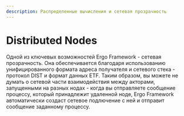 ```yaml
---
description: Распределенные вычисления и сетевая прозрачность
---
```


# Distributed Nodes

Одной из ключевых возможностей Ergo Framework - сетевая прозрачность. Она обеспечивается благодаря использованию унифицированного формата адреса получателя и сетевого стека - протокол DIST и формат данных ETF. Таким образом, вы можете не думать о сетевой части взаимодействия между акторами, запущенными на разных нодах - когда вы отправляете сообщение процессу, который принадлежит удаленной ноде, Ergo Framework автоматически создаст сетевое подлючение с ней и отправит сообщение заданному процессу.&#x20;
